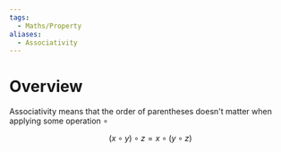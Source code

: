 ```yaml
---
tags:
  - Maths/Property
aliases:
  - Associativity
---
```

# Overview
Associativity means that the order of parentheses doesn't matter when applying some operation $\circ$

$$(x \circ y) \circ z = x \circ (y \circ z)$$